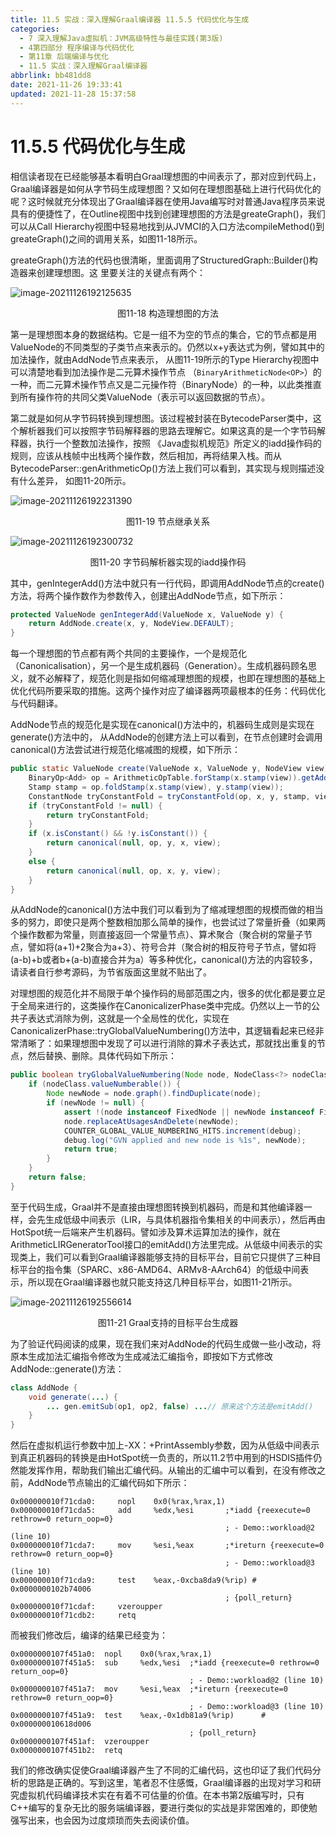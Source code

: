 ```yaml
---
title: 11.5 实战：深入理解Graal编译器 11.5.5 代码优化与生成
categories: 
  - 7 深入理解Java虛拟机：JVM高级特性与最佳实践(第3版)
  - 4第四部分 程序编译与代码优化
  - 第11章 后端编译与优化
  - 11.5 实战：深入理解Graal编译器
abbrlink: bb481dd8
date: 2021-11-26 19:33:41
updated: 2021-11-28 15:37:58
---
```

# 11.5.5 代码优化与生成
相信读者现在已经能够基本看明白Graal理想图的中间表示了，那对应到代码上，Graal编译器是如何从字节码生成理想图？又如何在理想图基础上进行代码优化的呢？这时候就充分体现出了Graal编译器在使用Java编写时对普通Java程序员来说具有的便捷性了，在Outline视图中找到创建理想图的方法是greateGraph()，我们可以从Call Hierarchy视图中轻易地找到从JVMCI的入口方法compileMethod()到greateGraph()之间的调用关系，如图11-18所示。

greateGraph()方法的代码也很清晰，里面调用了StructuredGraph::Builder()构造器来创建理想图。这 里要关注的关键点有两个：

![image-20211126192125635](https://raw.githubusercontent.com/lanlan2017/images/master/Blog/2021/11/20211126192126.png)

<center>图11-18 构造理想图的方法</center>

第一是理想图本身的数据结构。它是一组不为空的节点的集合，它的节点都是用ValueNode的不同类型的子类节点来表示的。仍然以x+y表达式为例，譬如其中的加法操作，就由AddNode节点来表示， 从图11-19所示的Type Hierarchy视图中可以清楚地看到加法操作是二元算术操作节点 （`BinaryArithmeticNode<OP>`）的一种，而二元算术操作节点又是二元操作符（BinaryNode）的一种，以此类推直到所有操作符的共同父类ValueNode（表示可以返回数据的节点）。

第二就是如何从字节码转换到理想图。该过程被封装在BytecodeParser类中，这个解析器我们可以按照字节码解释器的思路去理解它。如果这真的是一个字节码解释器，执行一个整数加法操作，按照 《Java虚拟机规范》所定义的iadd操作码的规则，应该从栈帧中出栈两个操作数，然后相加，再将结果入栈。而从BytecodeParser::genArithmeticOp()方法上我们可以看到，其实现与规则描述没有什么差异， 如图11-20所示。

![image-20211126192231390](https://raw.githubusercontent.com/lanlan2017/images/master/Blog/2021/11/20211126192231.png)

<center>图11-19 节点继承关系</center>

![image-20211126192300732](https://raw.githubusercontent.com/lanlan2017/images/master/Blog/2021/11/20211126192301.png)

<center>图11-20 字节码解析器实现的iadd操作码</center>

其中，genIntegerAdd()方法中就只有一行代码，即调用AddNode节点的create()方法，将两个操作数作为参数传入，创建出AddNode节点，如下所示：

```java
protected ValueNode genIntegerAdd(ValueNode x, ValueNode y) {
    return AddNode.create(x, y, NodeView.DEFAULT);
}
```
每一个理想图的节点都有两个共同的主要操作，一个是规范化（Canonicalisation），另一个是生成机器码（Generation）。生成机器码顾名思义，就不必解释了，规范化则是指如何缩减理想图的规模，也即在理想图的基础上优化代码所要采取的措施。这两个操作对应了编译器两项最根本的任务：代码优化与代码翻译。

AddNode节点的规范化是实现在canonical()方法中的，机器码生成则是实现在generate()方法中的， 从AddNode的创建方法上可以看到，在节点创建时会调用canonical()方法尝试进行规范化缩减图的规模，如下所示：

```java
public static ValueNode create(ValueNode x, ValueNode y, NodeView view) {
    BinaryOp<Add> op = ArithmeticOpTable.forStamp(x.stamp(view)).getAdd();
    Stamp stamp = op.foldStamp(x.stamp(view), y.stamp(view));
    ConstantNode tryConstantFold = tryConstantFold(op, x, y, stamp, view);
    if (tryConstantFold != null) {
        return tryConstantFold;
    }
    if (x.isConstant() && !y.isConstant()) {
        return canonical(null, op, y, x, view);
    }
    else {
        return canonical(null, op, x, y, view);
    }
}
```

从AddNode的canonical()方法中我们可以看到为了缩减理想图的规模而做的相当多的努力，即使只是两个整数相加那么简单的操作，也尝试过了常量折叠（如果两个操作数都为常量，则直接返回一个常量节点）、算术聚合（聚合树的常量子节点，譬如将(a+1)+2聚合为a+3）、符号合并（聚合树的相反符号子节点，譬如将(a-b)+b或者b+(a-b)直接合并为a）等多种优化，canonical()方法的内容较多，请读者自行参考源码，为节省版面这里就不贴出了。

对理想图的规范化并不局限于单个操作码的局部范围之内，很多的优化都是要立足于全局来进行的，这类操作在CanonicalizerPhase类中完成。仍然以上一节的公共子表达式消除为例，这就是一个全局性的优化，实现在CanonicalizerPhase::tryGlobalValueNumbering()方法中，其逻辑看起来已经非常清晰了：如果理想图中发现了可以进行消除的算术子表达式，那就找出重复的节点，然后替换、删除。具体代码如下所示：

```java
public boolean tryGlobalValueNumbering(Node node, NodeClass<?> nodeClass) {
    if (nodeClass.valueNumberable()) {
        Node newNode = node.graph().findDuplicate(node);
        if (newNode != null) {
            assert !(node instanceof FixedNode || newNode instanceof FixedNode);
            node.replaceAtUsagesAndDelete(newNode);
            COUNTER_GLOBAL_VALUE_NUMBERING_HITS.increment(debug);
            debug.log("GVN applied and new node is %1s", newNode);
            return true;
        }
    }
    return false;
}
```
至于代码生成，Graal并不是直接由理想图转换到机器码，而是和其他编译器一样，会先生成低级中间表示（LIR，与具体机器指令集相关的中间表示），然后再由HotSpot统一后端来产生机器码。譬如涉及算术运算加法的操作，就在ArithmeticLIRGeneratorTool接口的emitAdd()方法里完成。从低级中间表示的实现类上，我们可以看到Graal编译器能够支持的目标平台，目前它只提供了三种目标平台的指令集（SPARC、x86-AMD64、ARMv8-AArch64）的低级中间表示，所以现在Graal编译器也就只能支持这几种目标平台，如图11-21所示。

![image-20211126192556614](https://raw.githubusercontent.com/lanlan2017/images/master/Blog/2021/11/20211126192557.png)

<center>图11-21 Graal支持的目标平台生成器</center>

为了验证代码阅读的成果，现在我们来对AddNode的代码生成做一些小改动，将原本生成加法汇编指令修改为生成减法汇编指令，即按如下方式修改AddNode::generate()方法：

```java
class AddNode {
    void generate(...) {
        ... gen.emitSub(op1, op2, false) ...// 原来这个方法是emitAdd()
    }
}
```
然后在虚拟机运行参数中加上-XX：+PrintAssembly参数，因为从低级中间表示到真正机器码的转换是由HotSpot统一负责的，所以11.2节中用到的HSDIS插件仍然能发挥作用，帮助我们输出汇编代码。从输出的汇编中可以看到，在没有修改之前，AddNode节点输出的汇编代码如下所示：

```
0x000000010f71cda0:     nopl    0x0(%rax,%rax,1) 
0x000000010f71cda5:     add     %edx,%esi       ;*iadd {reexecute=0 rethrow=0 return_oop=0} 
                                                ; - Demo::workload@2 (line 10) 
0x000000010f71cda7:     mov     %esi,%eax       ;*ireturn {reexecute=0 rethrow=0 return_oop=0} 
                                                ; - Demo::workload@3 (line 10) 
0x000000010f71cda9:     test    %eax,-0xcba8da9(%rip) # 0x0000000102b74006 
                                                ; {poll_return} 
0x000000010f71cdaf:     vzeroupper 
0x000000010f71cdb2:     retq
```
而被我们修改后，编译的结果已经变为：
```
0x0000000107f451a0:  nopl    0x0(%rax,%rax,1) 
0x0000000107f451a5:  sub     %edx,%esi  ;*iadd {reexecute=0 rethrow=0 return_oop=0}
                                        ; - Demo::workload@2 (line 10) 
0x0000000107f451a7:  mov     %esi,%eax  ;*ireturn {reexecute=0 rethrow=0 return_oop=0}
                                        ; - Demo::workload@3 (line 10) 
0x0000000107f451a9:  test    %eax,-0x1db81a9(%rip)      # 0x000000010618d006 
                                        ; {poll_return} 
0x0000000107f451af:  vzeroupper 
0x0000000107f451b2:  retq
```
我们的修改确实促使Graal编译器产生了不同的汇编代码，这也印证了我们代码分析的思路是正确的。写到这里，笔者忍不住感慨，Graal编译器的出现对学习和研究虚拟机代码编译技术实在有着不可估量的价值。在本书第2版编写时，只有C++编写的复杂无比的服务端编译器，要进行类似的实战是非常困难的，即使勉强写出来，也会因为过度烦琐而失去阅读价值。

